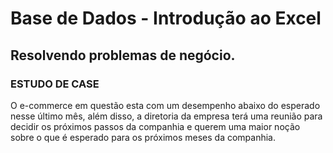 # Base de Dados - Introdução ao Excel

## Resolvendo problemas de negócio.
### ESTUDO DE CASE
O e-commerce em questão esta com um desempenho abaixo do esperado nesse último mês, além disso, a diretoria da empresa terá uma reunião para decidir os próximos passos da companhia e querem uma maior noção sobre o que é esperado para os próximos meses da companhia.  
